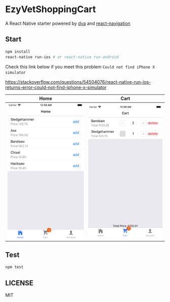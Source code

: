 # EzyVetShoppingCart

A React Native starter powered by [dva](https://github.com/dvajs/dva) and [react-navigation](https://github.com/react-community/react-navigation)

## Start

```bash
npm install
react-native run-ios # or react-native run-android
```

Check this link below if you meet this problem `Could not find iPhone X simulator`

https://stackoverflow.com/questions/54504076/react-native-run-ios-returns-error-could-not-find-iphone-x-simulator

| Home       | Cart           |
| ---------- | -------------- |
| ![首页][1] | ![任务发布][2] |

## Test

```bash
npm test
```

## LICENSE

MIT

[1]: ./screenshots/home.png
[2]: ./screenshots/cart.png
